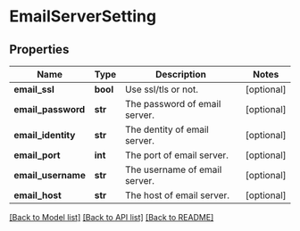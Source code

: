 # EmailServerSetting


## Properties
Name | Type | Description | Notes
------------ | ------------- | ------------- | -------------
**email_ssl** | **bool** | Use ssl/tls or not. | [optional] 
**email_password** | **str** | The password of email server. | [optional] 
**email_identity** | **str** | The dentity of email server. | [optional] 
**email_port** | **int** | The port of email server. | [optional] 
**email_username** | **str** | The username of email server. | [optional] 
**email_host** | **str** | The host of email server. | [optional] 

[[Back to Model list]](../README.md#documentation-for-models) [[Back to API list]](../README.md#documentation-for-api-endpoints) [[Back to README]](../README.md)


